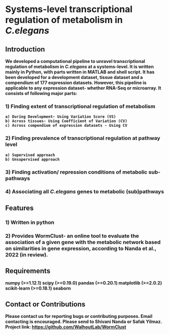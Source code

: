 # <b>Systems-level transcriptional regulation of metabolism in *C.elegans*
  ## **Introduction**

We developed a computational pipeline to unravel transcriptional regulation of metabolism in *C.elegans* at a systems-level. It is written mainly in Python, with parts written in MATLAB and shell script. It has been developed for a development dataset, tissue dataset and a compendium of 177 expression datasets. However, this pipeline is applicable to any expression dataset- whether RNA-Seq or microarray. It consists of following major parts:
  
  ### 1) Finding extent of transcriptional regulation of metabolism
    a) During Development- Using Variation Score (VS)
    b) Across tissues- Using Coefficient of Variation (CV)
    c) Across compendium of expression datasets - Using CV 
    
  ### 2) Finding prevalence of transcriptional regulation at pathway level
    a) Supervised approach
    b) Unsupervised approach
    
  ### 3) Finding activation/ repression conditions of metabolic sub-pathways
  ### 4) Associating all *C.elegans* genes to metabolic (sub)pathways
  
  
  

  ## **Features**
### 1) Written in python
### 2) Provides WormClust- an online tool to evaluate the association of a given gene with the metabolic network based on similarities in gene expression, according to Nanda et al., 2022 (in review). 

  
  
  ## **Requirements**
  numpy (>=1.12.1)
  scipy (>=0.19.0)
  pandas (>=0.20.1)
  matplotlib (>=2.0.2)
  scikit-learn (>=0.18.1)
  seaborn
  
  ## **Contact or Contributions**
  Please contact us for reporting bugs or contributing purposes. Email contacting is encouraged. Please send to Shivani Nanda or Safak Yilmaz.
  Project link: https://github.com/WalhoutLab/WormClust
  

  
  
  
